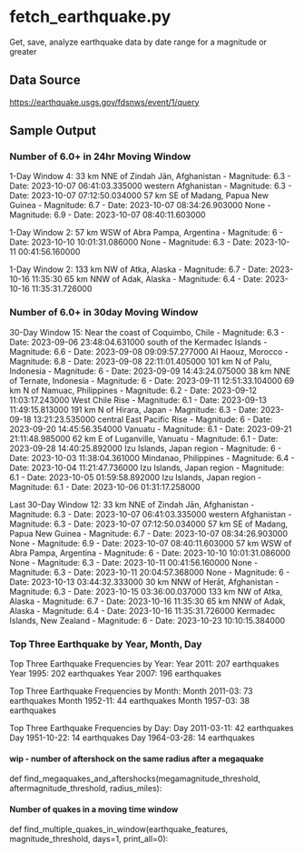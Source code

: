 # fetch_earthquake.py
Get, save, analyze earthquake data by date range for a magnitude or greater

## Data Source
https://earthquake.usgs.gov/fdsnws/event/1/query

## Sample Output
### Number of 6.0+ in 24hr Moving Window
1-Day Window 4:
33 km NNE of Zindah Jān, Afghanistan - Magnitude: 6.3 - Date: 2023-10-07 06:41:03.335000
western Afghanistan - Magnitude: 6.3 - Date: 2023-10-07 07:12:50.034000
57 km SE of Madang, Papua New Guinea - Magnitude: 6.7 - Date: 2023-10-07 08:34:26.903000
None - Magnitude: 6.9 - Date: 2023-10-07 08:40:11.603000

1-Day Window 2:
57 km WSW of Abra Pampa, Argentina - Magnitude: 6 - Date: 2023-10-10 10:01:31.086000
None - Magnitude: 6.3 - Date: 2023-10-11 00:41:56.160000


1-Day Window 2:
133 km NW of Atka, Alaska - Magnitude: 6.7 - Date: 2023-10-16 11:35:30
65 km NNW of Adak, Alaska - Magnitude: 6.4 - Date: 2023-10-16 11:35:31.726000

### Number of 6.0+ in 30day Moving Window
30-Day Window 15:
Near the coast of Coquimbo, Chile - Magnitude: 6.3 - Date: 2023-09-06 23:48:04.631000
south of the Kermadec Islands - Magnitude: 6.6 - Date: 2023-09-08 09:09:57.277000
Al Haouz, Morocco - Magnitude: 6.8 - Date: 2023-09-08 22:11:01.405000
101 km N of Palu, Indonesia - Magnitude: 6 - Date: 2023-09-09 14:43:24.075000
38 km NNE of Ternate, Indonesia - Magnitude: 6 - Date: 2023-09-11 12:51:33.104000
69 km N of Namuac, Philippines - Magnitude: 6.2 - Date: 2023-09-12 11:03:17.243000
West Chile Rise - Magnitude: 6.1 - Date: 2023-09-13 11:49:15.813000
191 km N of Hirara, Japan - Magnitude: 6.3 - Date: 2023-09-18 13:21:23.535000
central East Pacific Rise - Magnitude: 6 - Date: 2023-09-20 14:45:56.354000
Vanuatu - Magnitude: 6.1 - Date: 2023-09-21 21:11:48.985000
62 km E of Luganville, Vanuatu - Magnitude: 6.1 - Date: 2023-09-28 14:40:25.892000
Izu Islands, Japan region - Magnitude: 6 - Date: 2023-10-03 11:38:04.361000
Mindanao, Philippines - Magnitude: 6.4 - Date: 2023-10-04 11:21:47.736000
Izu Islands, Japan region - Magnitude: 6.1 - Date: 2023-10-05 01:59:58.892000
Izu Islands, Japan region - Magnitude: 6.1 - Date: 2023-10-06 01:31:17.258000


Last 30-Day Window 12:
33 km NNE of Zindah Jān, Afghanistan - Magnitude: 6.3 - Date: 2023-10-07 06:41:03.335000
western Afghanistan - Magnitude: 6.3 - Date: 2023-10-07 07:12:50.034000
57 km SE of Madang, Papua New Guinea - Magnitude: 6.7 - Date: 2023-10-07 08:34:26.903000
None - Magnitude: 6.9 - Date: 2023-10-07 08:40:11.603000
57 km WSW of Abra Pampa, Argentina - Magnitude: 6 - Date: 2023-10-10 10:01:31.086000
None - Magnitude: 6.3 - Date: 2023-10-11 00:41:56.160000
None - Magnitude: 6.3 - Date: 2023-10-11 20:04:57.368000
None - Magnitude: 6 - Date: 2023-10-13 03:44:32.333000
30 km NNW of Herāt, Afghanistan - Magnitude: 6.3 - Date: 2023-10-15 03:36:00.037000
133 km NW of Atka, Alaska - Magnitude: 6.7 - Date: 2023-10-16 11:35:30
65 km NNW of Adak, Alaska - Magnitude: 6.4 - Date: 2023-10-16 11:35:31.726000
Kermadec Islands, New Zealand - Magnitude: 6 - Date: 2023-10-23 10:10:15.384000

### Top Three Earthquake by Year, Month, Day

Top Three Earthquake Frequencies by Year:
Year 2011: 207 earthquakes
Year 1995: 202 earthquakes
Year 2007: 196 earthquakes

Top Three Earthquake Frequencies by Month:
Month 2011-03: 73 earthquakes
Month 1952-11: 44 earthquakes
Month 1957-03: 38 earthquakes

Top Three Earthquake Frequencies by Day:
Day 2011-03-11: 42 earthquakes
Day 1951-10-22: 14 earthquakes
Day 1964-03-28: 14 earthquakes

#### wip - number of aftershock on the same radius after a megaquake
def find_megaquakes_and_aftershocks(megamagnitude_threshold, aftermagnitude_threshold, radius_miles):

#### Number of quakes in a moving time window
def find_multiple_quakes_in_window(earthquake_features, magnitude_threshold, days=1, print_all=0):


